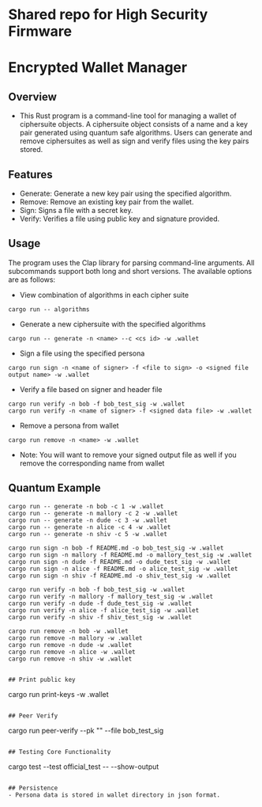 # Shared repo for High Security Firmware

# Encrypted Wallet Manager

## Overview
- This Rust program is a command-line tool for managing a wallet of ciphersuite objects. A ciphersuite object consists of a name and a key pair generated using quantum safe algorithms. Users can generate and remove ciphersuites as well as sign and verify files using the key pairs stored.

## Features
- Generate: Generate a new key pair using the specified algorithm.
- Remove: Remove an existing key pair from the wallet.
- Sign: Signs a file with a secret key.
- Verify: Verifies a file using public key and signature provided.


## Usage
The program uses the Clap library for parsing command-line arguments. All subcommands support both long and short versions. The available options are as follows:

* View combination of algorithms in each cipher suite
```
cargo run -- algorithms
```

* Generate a new ciphersuite with the specified algorithms
```
cargo run -- generate -n <name> --c <cs id> -w .wallet
```

* Sign a file using the specified persona
```
cargo run sign -n <name of signer> -f <file to sign> -o <signed file output name> -w .wallet
```

* Verify a file based on signer and header file
```
cargo run verify -n bob -f bob_test_sig -w .wallet
cargo run verify -n <name of signer> -f <signed data file> -w .wallet
```

* Remove a persona from wallet
```
cargo run remove -n <name> -w .wallet
```

* Note: You will want to remove your signed output file as well if you remove the corresponding name from wallet

## Quantum Example
```
cargo run -- generate -n bob -c 1 -w .wallet
cargo run -- generate -n mallory -c 2 -w .wallet
cargo run -- generate -n dude -c 3 -w .wallet
cargo run -- generate -n alice -c 4 -w .wallet
cargo run -- generate -n shiv -c 5 -w .wallet
```
```
cargo run sign -n bob -f README.md -o bob_test_sig -w .wallet
cargo run sign -n mallory -f README.md -o mallory_test_sig -w .wallet
cargo run sign -n dude -f README.md -o dude_test_sig -w .wallet
cargo run sign -n alice -f README.md -o alice_test_sig -w .wallet
cargo run sign -n shiv -f README.md -o shiv_test_sig -w .wallet
```
```
cargo run verify -n bob -f bob_test_sig -w .wallet
cargo run verify -n mallory -f mallory_test_sig -w .wallet
cargo run verify -n dude -f dude_test_sig -w .wallet
cargo run verify -n alice -f alice_test_sig -w .wallet
cargo run verify -n shiv -f shiv_test_sig -w .wallet
```
```
cargo run remove -n bob -w .wallet
cargo run remove -n mallory -w .wallet
cargo run remove -n dude -w .wallet
cargo run remove -n alice -w .wallet
cargo run remove -n shiv -w .wallet
```
```

## Print public key
```
cargo run print-keys -w .wallet
```

## Peer Verify
```
cargo run peer-verify --pk "<Insert key and inclue enclosing brackets>" --file bob_test_sig 
```

## Testing Core Functionality
```
cargo test --test official_test -- --show-output  
``` 

## Persistence
- Persona data is stored in wallet directory in json format. 
